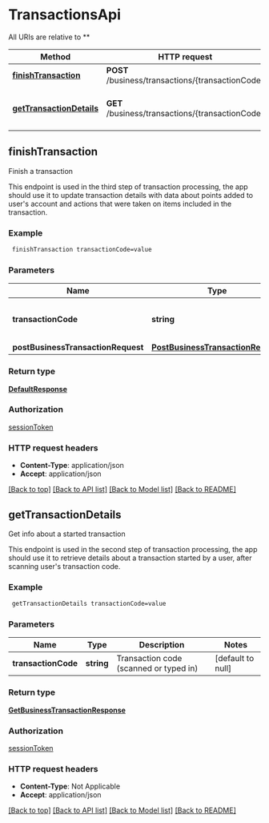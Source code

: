 # TransactionsApi

All URIs are relative to **

Method | HTTP request | Description
------------- | ------------- | -------------
[**finishTransaction**](TransactionsApi.md#finishTransaction) | **POST** /business/transactions/{transactionCode} | Finish a transaction
[**getTransactionDetails**](TransactionsApi.md#getTransactionDetails) | **GET** /business/transactions/{transactionCode} | Get info about a started transaction



## finishTransaction

Finish a transaction

This endpoint is used in the third step of transaction processing, the app should use it to update transaction details with data about points added to user's account and actions that were taken on items included in the transaction.

### Example

```bash
 finishTransaction transactionCode=value
```

### Parameters


Name | Type | Description  | Notes
------------- | ------------- | ------------- | -------------
 **transactionCode** | **string** | Transaction code (scanned or typed in) | [default to null]
 **postBusinessTransactionRequest** | [**PostBusinessTransactionRequest**](PostBusinessTransactionRequest.md) |  |

### Return type

[**DefaultResponse**](DefaultResponse.md)

### Authorization

[sessionToken](../README.md#sessionToken)

### HTTP request headers

- **Content-Type**: application/json
- **Accept**: application/json

[[Back to top]](#) [[Back to API list]](../README.md#documentation-for-api-endpoints) [[Back to Model list]](../README.md#documentation-for-models) [[Back to README]](../README.md)


## getTransactionDetails

Get info about a started transaction

This endpoint is used in the second step of transaction processing, the app should use it to retrieve details about a transaction started by a user, after scanning user's transaction code.

### Example

```bash
 getTransactionDetails transactionCode=value
```

### Parameters


Name | Type | Description  | Notes
------------- | ------------- | ------------- | -------------
 **transactionCode** | **string** | Transaction code (scanned or typed in) | [default to null]

### Return type

[**GetBusinessTransactionResponse**](GetBusinessTransactionResponse.md)

### Authorization

[sessionToken](../README.md#sessionToken)

### HTTP request headers

- **Content-Type**: Not Applicable
- **Accept**: application/json

[[Back to top]](#) [[Back to API list]](../README.md#documentation-for-api-endpoints) [[Back to Model list]](../README.md#documentation-for-models) [[Back to README]](../README.md)

